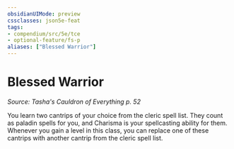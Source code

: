 ```yaml
---
obsidianUIMode: preview
cssclasses: json5e-feat
tags:
- compendium/src/5e/tce
- optional-feature/fs-p
aliases: ["Blessed Warrior"]
---
```

# Blessed Warrior
*Source: Tasha's Cauldron of Everything p. 52*  

You learn two cantrips of your choice from the cleric spell list. They count as paladin spells for you, and Charisma is your spellcasting ability for them. Whenever you gain a level in this class, you can replace one of these cantrips with another cantrip from the cleric spell list.